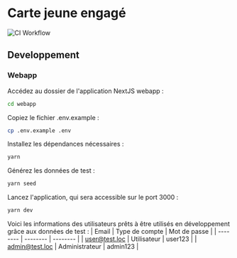 # Carte jeune engagé

![CI Workflow](https://github.com/DISIC/jedonnemonavis.numerique.gouv.fr/actions/workflows/ci.yml/badge.svg)

## Developpement

### Webapp

Accédez au dossier de l'application NextJS webapp :

```bash
cd webapp
```

Copiez le fichier .env.example :

```bash
cp .env.example .env
```

Installez les dépendances nécessaires :

```bash
yarn
```

Générez les données de test :

```bash
yarn seed
```

Lancez l'application, qui sera accessible sur le port 3000 :

```bash
yarn dev
```

Voici les informations des utilisateurs prêts à être utilisés en développement grâce aux données de test :
| Email | Type de compte | Mot de passe |
| -------- | -------- | -------- |
| user@test.loc     | Utilisateur     | user123     |
| admin@test.loc     | Administrateur     | admin123     |
